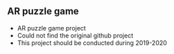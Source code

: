 ## AR puzzle game
- AR puzzle game project
- Could not find the original github project
- This project should be conducted during 2019-2020
